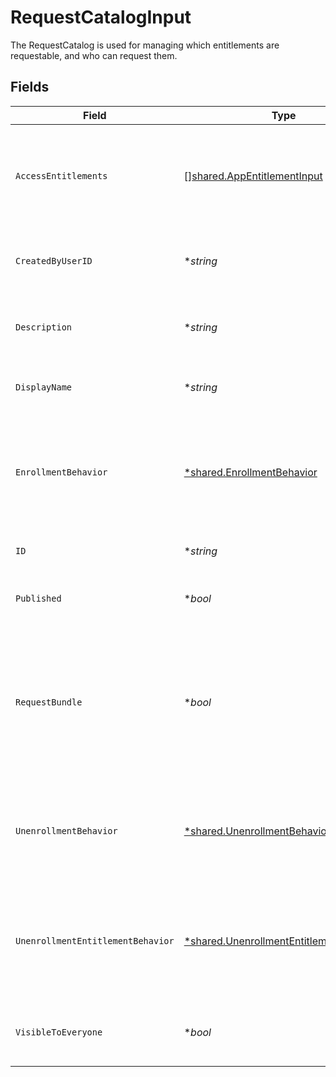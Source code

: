 # RequestCatalogInput

The RequestCatalog is used for managing which entitlements are requestable, and who can request them.


## Fields

| Field                                                                                                                       | Type                                                                                                                        | Required                                                                                                                    | Description                                                                                                                 |
| --------------------------------------------------------------------------------------------------------------------------- | --------------------------------------------------------------------------------------------------------------------------- | --------------------------------------------------------------------------------------------------------------------------- | --------------------------------------------------------------------------------------------------------------------------- |
| `AccessEntitlements`                                                                                                        | [][shared.AppEntitlementInput](../../../pkg/models/shared/appentitlementinput.md)                                           | :heavy_minus_sign:                                                                                                          | An array of app entitlements that, if the user has, can view the contents of this catalog.                                  |
| `CreatedByUserID`                                                                                                           | **string*                                                                                                                   | :heavy_minus_sign:                                                                                                          | The id of the user this request catalog was created by.                                                                     |
| `Description`                                                                                                               | **string*                                                                                                                   | :heavy_minus_sign:                                                                                                          | The description of the request catalog.                                                                                     |
| `DisplayName`                                                                                                               | **string*                                                                                                                   | :heavy_minus_sign:                                                                                                          | The display name of the request catalog.                                                                                    |
| `EnrollmentBehavior`                                                                                                        | [*shared.EnrollmentBehavior](../../../pkg/models/shared/enrollmentbehavior.md)                                              | :heavy_minus_sign:                                                                                                          | Defines how to handle the request policies of the entitlements in the catalog during enrollment.                            |
| `ID`                                                                                                                        | **string*                                                                                                                   | :heavy_minus_sign:                                                                                                          | The id of the request catalog.                                                                                              |
| `Published`                                                                                                                 | **bool*                                                                                                                     | :heavy_minus_sign:                                                                                                          | Whether or not this catalog is published.                                                                                   |
| `RequestBundle`                                                                                                             | **bool*                                                                                                                     | :heavy_minus_sign:                                                                                                          | Whether all the entitlements in the catalog can be requests at once. Your tenant must have the bundles feature to use this. |
| `UnenrollmentBehavior`                                                                                                      | [*shared.UnenrollmentBehavior](../../../pkg/models/shared/unenrollmentbehavior.md)                                          | :heavy_minus_sign:                                                                                                          | Defines how to handle the revocation of the entitlements in the catalog during unenrollment.                                |
| `UnenrollmentEntitlementBehavior`                                                                                           | [*shared.UnenrollmentEntitlementBehavior](../../../pkg/models/shared/unenrollmententitlementbehavior.md)                    | :heavy_minus_sign:                                                                                                          | Defines how to handle the revoke policies of the entitlements in the catalog during unenrollment.                           |
| `VisibleToEveryone`                                                                                                         | **bool*                                                                                                                     | :heavy_minus_sign:                                                                                                          | If this is true, the access entitlement requirement is ignored.                                                             |